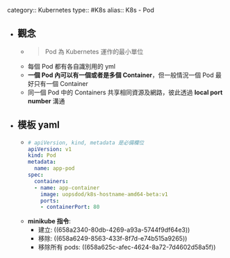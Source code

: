 category:: Kubernetes
type:: #K8s
alias:: K8s - Pod

- ## 觀念
	- > Pod 為 Kubernetes 運作的最小單位
	- 每個 Pod 都有各自識別用的 yml
	- **一個 Pod 內可以有一個或者是多個 Container**，但一般情況一個 Pod 最好只有一個 Container
	- 同一個 Pod 中的 Containers 共享相同資源及網路，彼此透過 **local port number** 溝通
- ## 模板 yaml
	- ```yaml
	  # apiVersion, kind, metadata 是必備欄位
	  apiVersion: v1
	  kind: Pod
	  metadata:
	    name: app-pod
	  spec:
	    containers:
	    - name: app-container
	      image: uopsdod/k8s-hostname-amd64-beta:v1
	      ports:
	      - containerPort: 80
	  ```
	- **minikube 指令**:
		- 建立: ((658a2340-80db-4269-a93a-5744f9df64e3))
		- 移除: ((658a6249-8563-433f-8f7d-e74b515a9265))
		- 移除所有 pods: ((658a625c-afec-4624-8a72-7d4602d58a5f))